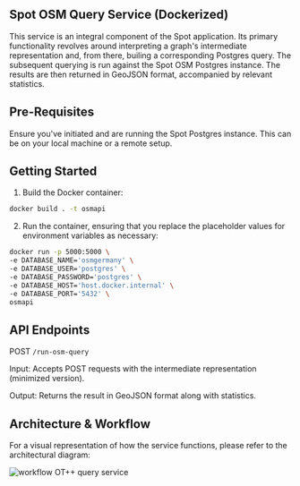 ## Spot OSM Query Service (Dockerized)

This service is an integral component of the Spot application. Its primary functionality revolves around interpreting a graph's intermediate representation and, from there, builing a corresponding Postgres query. The subsequent querying is run against the Spot OSM Postgres instance. The results are then returned in GeoJSON format, accompanied by relevant statistics.

## Pre-Requisites

Ensure you've initiated and are running the Spot Postgres instance. This can be on your local machine or a remote setup.

## Getting Started

1. Build the Docker container:

```bash
docker build . -t osmapi
```
2. Run the container, ensuring that you replace the placeholder values for environment variables as necessary:

```bash
docker run -p 5000:5000 \
-e DATABASE_NAME='osmgermany' \
-e DATABASE_USER='postgres' \
-e DATABASE_PASSWORD='postgres' \
-e DATABASE_HOST='host.docker.internal' \
-e DATABASE_PORT='5432' \
osmapi
```

## API Endpoints
POST `/run-osm-query`

Input: Accepts POST requests with the intermediate representation (minimized version).

Output: Returns the result in GeoJSON format along with  statistics.

## Architecture & Workflow

For a visual representation of how the service functions, please refer to the architectural diagram:

![workflow OT++ query service](https://github.com/dw-innovation/kid2-ot-osm-api/assets/6747121/ad5fef02-6e6c-4a0d-97c4-03dfde833122)

